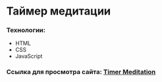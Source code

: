 # Таймер медитации

### Технологии:

- HTML
- CSS
- JavaScript

### Ссылка для просмотра сайта: [Timer Meditation](https://timer-meditation-aristov.netlify.app/ "Сайт на Netlify")
